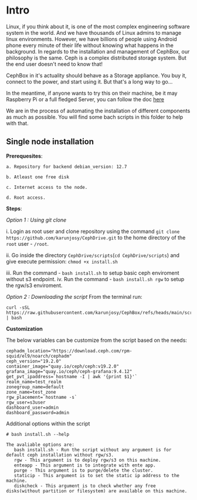# Intro

Linux, if you think about it, is one of the most complex engineering software system in the world. And we have thousands of Linux admins to manage linux environments. However, we have billions of people using Android phone every minute of their life without knowing what happens in the background. In regards to the installation and management of CephBox, our philosophy is the same. Ceph is a complex distributed storage system. But the end user doesn't need to know that!

CephBox in it's actuality should behave as a Storage appliance. You buy it, connect to the power, and start using it. But that's a long way to go...

In the meantime, if anyone wants to try this on their machine, be it may Raspberry Pi or a full fledged Server, you can follow the doc [here](https://karunjosy.github.io/docs/category/DIY)

We are in the process of automating the installation of different components as much as possible. You will find some bach scripts in this folder to help with that.


## Single node installation

**Prerequesites**:
  
    a. Repository for backend debian_version: 12.7
  
    b. Atleast one free disk
  
    c. Internet access to the node.
  
    d. Root access.

**Steps**:

 *Option 1 : Using git clone*
 
  i. Login as root user and clone repository using the command `git clone https://github.com/karunjosy/CephDrive.git` to the home directory of the `root` user - `/root`.
  
  ii.  Go inside the directory `CephDrive/scripts`(`cd CephDrive/scripts`) and give execute permission: `chmod +x install.sh`

  iii. Run the command - `bash install.sh` to setup basic ceph enviroment without s3 endpoint.
  iv.  Run the command - `bash install.sh rgw` to setup the rgw/s3 enviroment.

*Option 2 : Downloading the script*
From the terminal run:
  ```
  curl -sSL https://raw.githubusercontent.com/karunjosy/CephBox/refs/heads/main/scripts/install.sh | bash
  ```

**Customization**

The below variables can be customize from the script based on the needs:
~~~
cephadm_location="https://download.ceph.com/rpm-squid/el9/noarch/cephadm"
ceph_version="19.2.0"
container_image="quay.io/ceph/ceph:v19.2.0"
grafana_image="quay.io/ceph/ceph-grafana:9.4.12"
get_pvt_ipaddress=`hostname -I | awk '{print $1}'`
realm_name=test_realm
zonegroup_name=default
zone_name=test_zone
rgw_placement=`hostname -s`
rgw_user=s3user
dashboard_user=admin
dashboard_password=admin
~~~

Additional options within the script
~~~
# bash install.sh --help

The avaliable options are:
   bash install.sh - Run the script without any argument is for default ceph installation without rgw/s3.
   rgw - This argument is to deploy rgw/s3 on this machine.
   enteapp - This argument is to integrate with ente app.
   purge - This argument is to purge/delete the cluster.
   staticip - This argument is to set the static ip address to the machine.
   diskcheck - This argument is to check whether any free disks(without partition or filesystem) are available on this machine.
~~~
